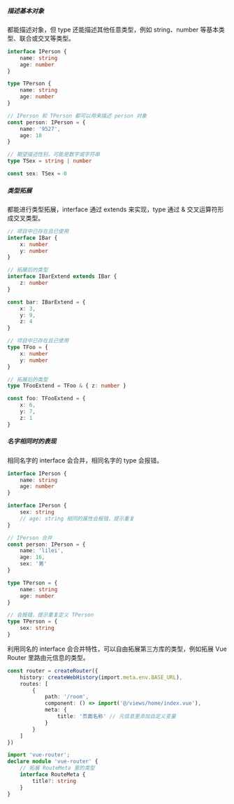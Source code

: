 ##### 描述基本对象

都能描述对象，但 type 还能描述其他任意类型，例如 string、number 等基本类型、联合或交叉等类型。

```ts
interface IPerson {
	name: string
	age: number
}

type TPerson {
	name: string
	age: number
}

// IPerson 和 TPerson 都可以用来描述 person 对象
const person: IPerson = {
	name: '9527',
	age: 18
}

// 期望描述性别，可能是数字或字符串
type TSex = string | number

const sex: TSex = 0
```


##### 类型拓展

都能进行类型拓展，interface 通过 extends 来实现，type 通过 & 交叉运算符形成交叉类型。

```ts
// 项目中已存在且已使用
interface IBar {
	x: number
	y: number
}

// 拓展后的类型
interface IBarExtend extends IBar {
	z: number
}

const bar: IBarExtend = {
	x: 3,
	y: 9,
	z: 4
}

// 项目中已存在且已使用
type TFoo = {
	x: number
	y: number
}

// 拓展后的类型
type TFooExtend = TFoo & { z: number }

const foo: TFooExtend = {
	x: 6,
	y: 7,
	z: 1
}
```


##### 名字相同时的表现

相同名字的 interface 会合并，相同名字的 type 会报错。

```ts
interface IPerson {
	name: string
	age: number
}

interface IPerson {
	sex: string
	// age: string 相同的属性会报错，提示重复
}

// IPerson 合并
const person: IPerson = {
	name: 'lilei',
	age: 16,
	sex: '男'
}

type TPerson = {
	name: string
	age: number
}

// 会报错，提示重复定义 TPerson
type TPerson = {
	sex: string
}
```

利用同名的 interface 会合并特性，可以自由拓展第三方库的类型，例如拓展 Vue Router 里路由元信息的类型。

```ts
const router = createRouter({
	history: createWebHistory(import.meta.env.BASE_URL),
	routes: [
		{
			path: '/room',
			component: () => import('@/views/home/index.vue'),
			meta: {
				title: '页面名称' // 元信息里添加自定义变量
			}
		}
	]
})

import 'vue-router';
declare module 'vue-router' {
	// 拓展 RouteMeta 里的类型
	interface RouteMeta {
		title?: string
	}
}
```




